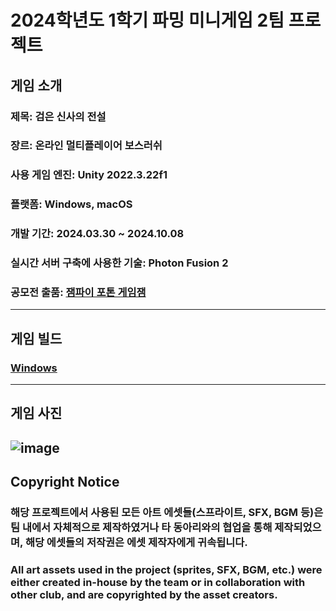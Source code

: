 # 2024학년도 1학기 파밍 미니게임 2팀 프로젝트
## 게임 소개
### 제목: 검은 신사의 전설
### 장르: 온라인 멀티플레이어 보스러쉬
### 사용 게임 엔진: Unity 2022.3.22f1
### 플랫폼: Windows, macOS
### 개발 기간: 2024.03.30 ~ 2024.10.08
### 실시간 서버 구축에 사용한 기술: Photon Fusion 2
### 공모전 출품: [잼파이 포톤 게임잼](https://zempie.com/ko/game/v7mdckjzd9h)
---
## 게임 빌드
### [Windows](https://drive.google.com/file/d/1hJFQyZrwt42rXQX29-9xRqT4R8D9CSIJ/view?usp=drive_link)
---
## 게임 사진
![image](https://github.com/user-attachments/assets/be1743d8-1051-4329-bb29-6e438741e8ce)
---
## Copyright Notice
### 해당 프로젝트에서 사용된 모든 아트 에셋들(스프라이트, SFX, BGM 등)은 팀 내에서 자체적으로 제작하였거나 타 동아리와의 협업을 통해 제작되었으며, 해당 에셋들의 저작권은 에셋 제작자에게 귀속됩니다.
### All art assets used in the project (sprites, SFX, BGM, etc.) were either created in-house by the team or in collaboration with other club, and are copyrighted by the asset creators.
